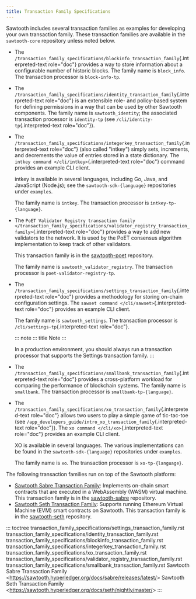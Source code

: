```yaml
---
title: Transaction Family Specifications
---
```


Sawtooth includes several transaction families as examples for
developing your own transaction family. These transaction families are
available in the `sawtooth-core` repository unless noted below.

-   The
    `/transaction_family_specifications/blockinfo_transaction_family`{.interpreted-text
    role="doc"} provides a way to store information about a configurable
    number of historic blocks. The family name is `block_info`. The
    transaction processor is `block-info-tp`.

-   The
    `/transaction_family_specifications/identity_transaction_family`{.interpreted-text
    role="doc"} is an extensible role- and policy-based system for
    defining permissions in a way that can be used by other Sawtooth
    components. The family name is `sawtooth_identity`; the associated
    transaction processor is `identity-tp` (see
    `/cli/identity-tp`{.interpreted-text role="doc"}).

-   The
    `/transaction_family_specifications/integerkey_transaction_family`{.interpreted-text
    role="doc"} (also called \"intkey\") simply sets, increments, and
    decrements the value of entries stored in a state dictionary. The
    `intkey command </cli/intkey>`{.interpreted-text role="doc"} command
    provides an example CLI client.

    intkey is available in several languages, including Go, Java, and
    JavaScript (Node.js); see the `sawtooth-sdk-{language}` repositories
    under `examples`.

    The family name is `intkey`. The transaction processor is
    `intkey-tp-{language}`.

-   The `PoET Validator Registry transaction
    family </transaction_family_specifications/validator_registry_transaction_family>`{.interpreted-text
    role="doc"} provides a way to add new validators to the network. It
    is used by the PoET consensus algorithm implementation to keep track
    of other validators.

    This transaction family is in the
    [sawtooth-poet](https://github.com/hyperledger/sawtooth-poet)
    repository.

    The family name is `sawtooth_validator_registry`. The transaction
    processor is `poet-validator-registry-tp`.

-   The
    `/transaction_family_specifications/settings_transaction_family`{.interpreted-text
    role="doc"} provides a methodology for storing on-chain
    configuration settings. The
    `sawset command </cli/sawset>`{.interpreted-text role="doc"}
    provides an example CLI client.

    The family name is `sawtooth_settings`. The transaction processor is
    `/cli/settings-tp`{.interpreted-text role="doc"}.

    ::: note
    ::: title
    Note
    :::

    In a production environment, you should always run a transaction
    processor that supports the Settings transaction family.
    :::

-   The
    `/transaction_family_specifications/smallbank_transaction_family`{.interpreted-text
    role="doc"} provides a cross-platform workload for comparing the
    performance of blockchain systems. The family name is `smallbank`.
    The transaction processor is `smallbank-tp-{language}`.

-   The
    `/transaction_family_specifications/xo_transaction_family`{.interpreted-text
    role="doc"} allows two users to play a simple game of tic-tac-toe
    (see
    `/app_developers_guide/intro_xo_transaction_family`{.interpreted-text
    role="doc"}). The `xo command </cli/xo>`{.interpreted-text
    role="doc"} provides an example CLI client.

    XO is available in several languages. The various implementations
    can be found in the `sawtooth-sdk-{language}` repositories under
    `examples`.

    The family name is `xo`. The transaction processor is
    `xo-tp-{language}`.

The following transaction families run on top of the Sawtooth platform:

-   [Sawtooth Sabre Transaction
    Family](https://sawtooth.hyperledger.org/docs/sabre/releases/latest/):
    Implements on-chain smart contracts that are executed in a
    WebAssembly (WASM) virtual machine. This transaction family is in
    the [sawtooth-sabre](https://github.com/hyperledger/sawtooth-sabre)
    repository.
-   [Sawtooth Seth Transaction
    Family](https://sawtooth.hyperledger.org/docs/seth/nightly/master/):
    Supports running Ethereum Virtual Machine (EVM) smart contracts on
    Sawtooth. This transaction family is in the
    [sawtooth-seth](https://github.com/hyperledger/sawtooth-seth)
    repository.

::: toctree
transaction_family_specifications/settings_transaction_family.rst
transaction_family_specifications/identity_transaction_family.rst
transaction_family_specifications/blockinfo_transaction_family.rst
transaction_family_specifications/integerkey_transaction_family.rst
transaction_family_specifications/xo_transaction_family.rst
transaction_family_specifications/validator_registry_transaction_family.rst
transaction_family_specifications/smallbank_transaction_family.rst
Sawtooth Sabre Transaction Family
\<<https://sawtooth.hyperledger.org/docs/sabre/releases/latest/>\>
Sawtooth Seth Transaction Family
\<<https://sawtooth.hyperledger.org/docs/seth/nightly/master/>\>
:::

<!--
  Licensed under Creative Commons Attribution 4.0 International License
  https://creativecommons.org/licenses/by/4.0/
-->
